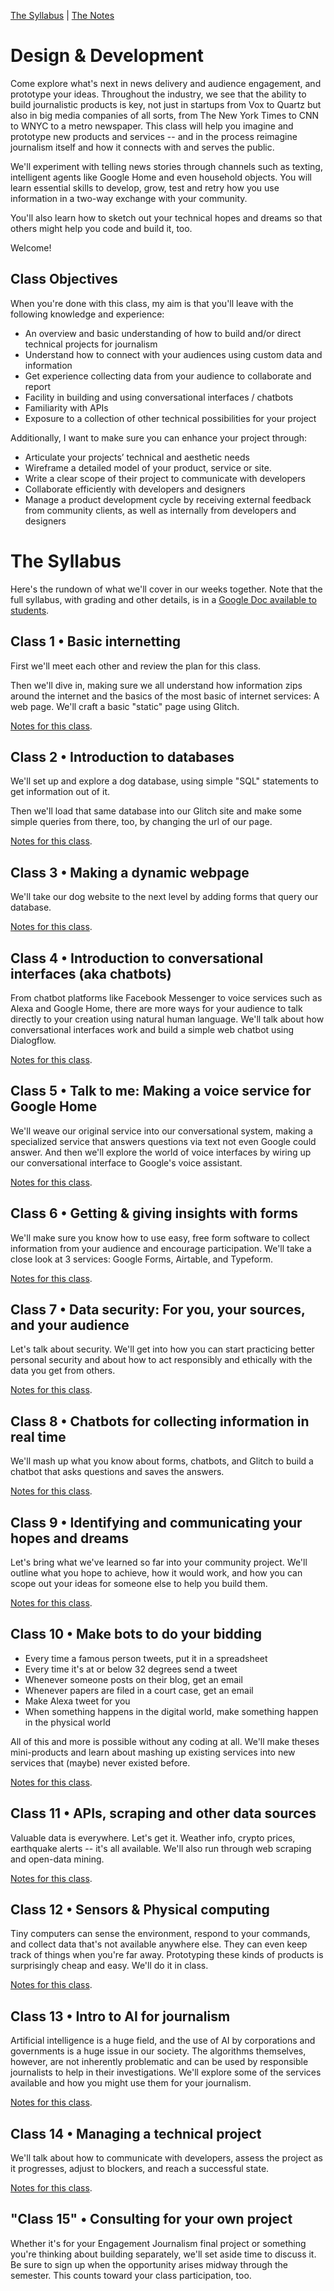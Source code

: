 [The Syllabus](./README.md) | [The Notes](./THE_NOTES.md)

# Design & Development

Come explore what's next in news delivery and audience engagement, and prototype your ideas. Throughout the industry, we see that the ability to build journalistic products is key, not just in startups from Vox to Quartz but also in big media companies of all sorts, from The New York Times to CNN to WNYC to a metro newspaper. This class will help you imagine and prototype new products and services -- and in the process reimagine journalism itself and how it connects with and serves the public.

We'll experiment with telling news stories through channels such as texting, intelligent agents like Google Home and even household objects. You will learn essential skills to develop, grow, test and retry how you use information in a two-way exchange with your community.

You'll also learn how to sketch out your technical hopes and dreams so that others might help you code and build it, too.

Welcome!

## Class Objectives

When you're done with this class, my aim is that you'll leave with the following knowledge and experience:

- An overview and basic understanding of how to build and/or direct technical projects for journalism
- Understand how to connect with your audiences using custom data and information
- Get experience collecting data from your audience to collaborate and report
- Facility in building and using conversational interfaces / chatbots
- Familiarity with APIs
- Exposure to a collection of other technical possibilities for your project

Additionally, I want to make sure you can enhance your project through:

- Articulate your projects’ technical and aesthetic needs
- Wireframe a detailed model of your product, service or site.
- Write a clear scope of their project to communicate with developers
- Collaborate efficiently with developers and designers
- Manage a product development cycle by receiving external feedback from community clients, as well as internally from developers and designers


# The Syllabus

Here's the rundown of what we'll cover in our weeks together. Note that the full syllabus, with grading and other details, is in a [Google Doc available to students](https://docs.google.com/document/d/1edN0UgS0uUteCULdG_usbwbHStUsS0Z2m90u-6xyxwU/edit).

## Class 1 • Basic internetting

First we'll meet each other and review the plan for this class.

Then we'll dive in, making sure we all understand how information zips around the internet and the basics of the most basic of internet services: A web page. We'll craft a basic "static" page using Glitch.

<a href="https://keefe.cc/newmark-design-development/THE_NOTES.html#class1">Notes for this class</a>.

## Class 2 • Introduction to databases

We'll set up and explore a dog database, using simple "SQL" statements to get information out of it. 

Then we'll load that same database into our Glitch site and make some simple queries from there, too, by changing the url of our page.

<a href="https://keefe.cc/newmark-design-development/THE_NOTES.html#class2">Notes for this class</a>.

## Class 3 • Making a dynamic webpage

We'll take our dog website to the next level by adding forms that query our database.

<a href="https://keefe.cc/newmark-design-development/THE_NOTES.html#class3">Notes for this class</a>.

## Class 4 • Introduction to conversational interfaces (aka chatbots)

From chatbot platforms like Facebook Messenger to voice services such as Alexa and Google Home, there are more ways for your audience to talk directly to your creation using natural human language. We'll talk about how conversational interfaces work and build a simple web chatbot using Dialogflow.

<a href="https://keefe.cc/newmark-design-development/THE_NOTES.html#class4">Notes for this class</a>.

## Class 5 • Talk to me: Making a voice service for Google Home

We'll weave our original service into our conversational system, making a specialized service that answers questions via text not even Google could answer. And then we'll explore the world of voice interfaces by wiring up our conversational interface to Google's voice assistant.

<a href="https://keefe.cc/newmark-design-development/THE_NOTES.html#class5">Notes for this class</a>.

## Class 6 • Getting & giving insights with forms

We'll make sure you know how to use easy, free form software to collect information from your audience and encourage participation. We'll take a close look at 3 services: Google Forms, Airtable, and Typeform.

<a href="https://keefe.cc/newmark-design-development/THE_NOTES.html#class6">Notes for this class</a>.

## Class 7 • Data security: For you, your sources, and your audience

Let's talk about security. We'll get into how you can start practicing better personal security and about how to act responsibly and ethically with the data you get from others.

<a href="https://keefe.cc/newmark-design-development/THE_NOTES.html#class7">Notes for this class</a>.

## Class 8 • Chatbots for collecting information in real time

We'll mash up what you know about forms, chatbots, and Glitch to build a chatbot that asks questions and saves the answers. 

<a href="https://keefe.cc/newmark-design-development/THE_NOTES.html#class8">Notes for this class</a>.


## Class 9 • Identifying and communicating your hopes and dreams

Let's bring what we've learned so far into your community project. We'll outline what you hope to achieve, how it would work, and how you can scope out your ideas for someone else to help you build them.

<a href="https://keefe.cc/newmark-design-development/THE_NOTES.html#class9">Notes for this class</a>.

## Class 10 • Make bots to do your bidding

- Every time a famous person tweets, put it in a spreadsheet
- Every time it's at or below 32 degrees send a tweet
- Whenever someone posts on their blog, get an email
- Whenever papers are filed in a court case, get an email 
- Make Alexa tweet for you
- When something happens in the digital world, make something happen in the physical world

All of this and more is possible without any coding at all. We'll make theses mini-products and learn about mashing up existing services into new services that (maybe) never existed before.

<a href="https://keefe.cc/newmark-design-development/THE_NOTES.html#class10">Notes for this class</a>.

## Class 11 • APIs, scraping and other data sources

Valuable data is everywhere. Let's get it. Weather info, crypto prices, earthquake alerts -- it's all available. We'll also run through web scraping and open-data mining.

<a href="https://keefe.cc/newmark-design-development/THE_NOTES.html#class11">Notes for this class</a>.

## Class 12 • Sensors & Physical computing

Tiny computers can sense the environment, respond to your commands, and collect data that's not available anywhere else. They can even keep track of things when you're far away. Prototyping these kinds of products is surprisingly cheap and easy. We'll do it in class.

<a href="https://keefe.cc/newmark-design-development/THE_NOTES.html#class12">Notes for this class</a>.

## Class 13 • Intro to AI for journalism

Artificial intelligence is a huge field, and the use of AI by corporations and governments is a huge issue in our society. The algorithms themselves, however, are not inherently problematic and can be used by responsible journalists to help in their investigations. We'll explore some of the services available and how you might use them for your journalism.

<a href="https://keefe.cc/newmark-design-development/THE_NOTES.html#class13">Notes for this class</a>.


## Class 14 • Managing a technical project

We'll talk about how to communicate with developers, assess the project as it progresses, adjust to blockers, and reach a successful state.


<a href="https://keefe.cc/newmark-design-development/THE_NOTES.html#class14">Notes for this class</a>.

## "Class 15" • Consulting for your own project

Whether it's for your Engagement Journalism final project or something you're thinking about building separately, we'll set aside time to discuss it. Be sure to sign up when the opportunity arises midway through the semester. This counts toward your class participation, too.



